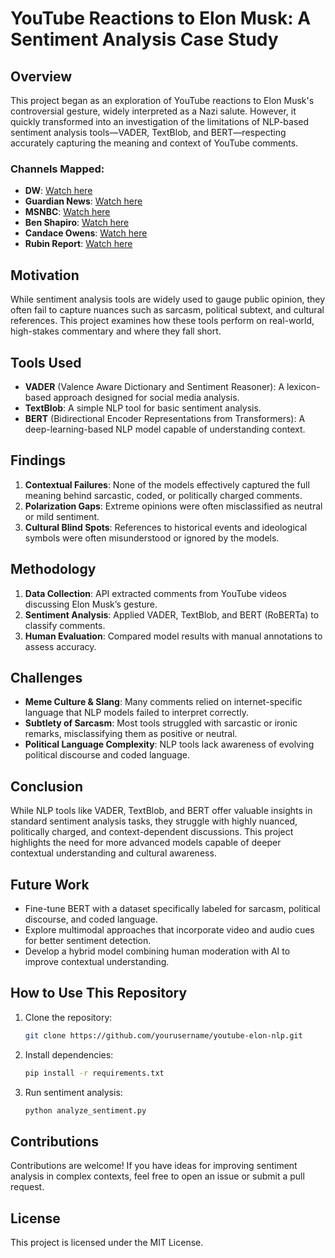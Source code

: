 # YouTube Reactions to Elon Musk: A Sentiment Analysis Case Study

## Overview
This project began as an exploration of YouTube reactions to Elon Musk's controversial gesture, widely interpreted as a Nazi salute. However, it quickly transformed into an investigation of the limitations of NLP-based sentiment analysis tools—VADER, TextBlob, and BERT—respecting accurately capturing the meaning and context of YouTube comments.

### Channels Mapped:
- **DW**: [Watch here](https://www.youtube.com/watch?v=48gTx8MpRmI&t=40s&ab_channel=DWNews)
- **Guardian News**: [Watch here](https://www.youtube.com/watch?v=smQNNo2a9xc&ab_channel=GuardianNews)
- **MSNBC**: [Watch here](https://www.youtube.com/watch?v=_J-uvMGfpTA&ab_channel=MSNBC)
- **Ben Shapiro**: [Watch here](https://www.youtube.com/watch?v=RZy5fRlT14c&t=67s&ab_channel=BenShapiro)
- **Candace Owens**: [Watch here](https://www.youtube.com/watch?v=aN684idlXxA&t=30s&ab_channel=CandaceOwens)
- **Rubin Report**: [Watch here](https://www.youtube.com/watch?v=72-qe4OjCj0&t=91s&ab_channel=TheRubinReport)

## Motivation
While sentiment analysis tools are widely used to gauge public opinion, they often fail to capture nuances such as sarcasm, political subtext, and cultural references. This project examines how these tools perform on real-world, high-stakes commentary and where they fall short.

## Tools Used
- **VADER** (Valence Aware Dictionary and Sentiment Reasoner): A lexicon-based approach designed for social media analysis.
- **TextBlob**: A simple NLP tool for basic sentiment analysis.
- **BERT** (Bidirectional Encoder Representations from Transformers): A deep-learning-based NLP model capable of understanding context.

## Findings
1. **Contextual Failures**: None of the models effectively captured the full meaning behind sarcastic, coded, or politically charged comments.
2. **Polarization Gaps**: Extreme opinions were often misclassified as neutral or mild sentiment.
3. **Cultural Blind Spots**: References to historical events and ideological symbols were often misunderstood or ignored by the models.

## Methodology
1. **Data Collection**: API extracted comments from YouTube videos discussing Elon Musk’s gesture.
2. **Sentiment Analysis**: Applied VADER, TextBlob, and BERT (RoBERTa) to classify comments.
3. **Human Evaluation**: Compared model results with manual annotations to assess accuracy.

## Challenges
- **Meme Culture & Slang**: Many comments relied on internet-specific language that NLP models failed to interpret correctly.
- **Subtlety of Sarcasm**: Most tools struggled with sarcastic or ironic remarks, misclassifying them as positive or neutral.
- **Political Language Complexity**: NLP tools lack awareness of evolving political discourse and coded language.

## Conclusion
While NLP tools like VADER, TextBlob, and BERT offer valuable insights in standard sentiment analysis tasks, they struggle with highly nuanced, politically charged, and context-dependent discussions. This project highlights the need for more advanced models capable of deeper contextual understanding and cultural awareness.

## Future Work
- Fine-tune BERT with a dataset specifically labeled for sarcasm, political discourse, and coded language.
- Explore multimodal approaches that incorporate video and audio cues for better sentiment detection.
- Develop a hybrid model combining human moderation with AI to improve contextual understanding.

## How to Use This Repository
1. Clone the repository:
    ```bash
    git clone https://github.com/yourusername/youtube-elon-nlp.git
    ```
2. Install dependencies:
    ```bash
    pip install -r requirements.txt
    ```
3. Run sentiment analysis:
    ```bash
    python analyze_sentiment.py
    ```

## Contributions
Contributions are welcome! If you have ideas for improving sentiment analysis in complex contexts, feel free to open an issue or submit a pull request.

## License
This project is licensed under the MIT License.
